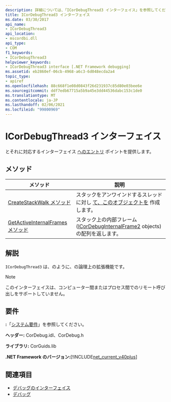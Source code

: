 ```yaml
---
description: 詳細については、「ICorDebugThread3 インターフェイス」を参照してください。
title: ICorDebugThread3 インターフェイス
ms.date: 03/30/2017
api_name:
- ICorDebugThread3
api_location:
- mscordbi.dll
api_type:
- COM
f1_keywords:
- ICorDebugThread3
helpviewer_keywords:
- ICorDebugThread3 interface [.NET Framework debugging]
ms.assetid: eb2860ef-06cb-4968-a6c3-6d048ecda2a4
topic_type:
- apiref
ms.openlocfilehash: 88c668f1e08d0843f26d231937c85d80e03bee6e
ms.sourcegitcommit: ddf7edb67715a5b9a45e3dd44536dabc153c1de0
ms.translationtype: MT
ms.contentlocale: ja-JP
ms.lasthandoff: 02/06/2021
ms.locfileid: "99800969"
---
```

# <a name="icordebugthread3-interface"></a>ICorDebugThread3 インターフェイス

とそれに対応するインターフェイス [へのエントリ](icordebugstackwalk-interface.md) ポイントを提供します。  
  
## <a name="methods"></a>メソッド  
  
|メソッド|説明|  
|------------|-----------------|  
|[CreateStackWalk メソッド](icordebugthread3-createstackwalk-method.md)|スタックをアンワインドするスレッドに対し [て、このオブジェクトを](icordebugstackwalk-interface.md) 作成します。|  
|[GetActiveInternalFrames メソッド](icordebugthread3-getactiveinternalframes-method.md)|スタック上の内部フレーム ([ICorDebugInternalFrame2](icordebuginternalframe2-interface.md) objects) の配列を返します。|  
  
## <a name="remarks"></a>解説  

 `ICorDebugThread3` は、のように、の論理上の拡張機能です。  
  
> [!NOTE]
> このインターフェイスは、コンピューター間またはプロセス間でのリモート呼び出しをサポートしていません。  
  
## <a name="requirements"></a>要件  

 **:**「[システム要件](../../get-started/system-requirements.md)」を参照してください。  
  
 **ヘッダー:** CorDebug.idl、CorDebug.h  
  
 **ライブラリ:** CorGuids.lib  
  
 **.NET Framework のバージョン:**[!INCLUDE[net_current_v40plus](../../../../includes/net-current-v40plus-md.md)]  
  
## <a name="see-also"></a>関連項目

- [デバッグのインターフェイス](debugging-interfaces.md)
- [デバッグ](index.md)
